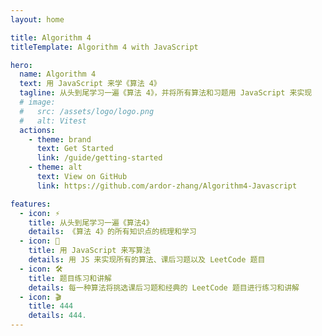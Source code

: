 ```yaml
---
layout: home

title: Algorithm 4
titleTemplate: Algorithm 4 with JavaScript

hero:
  name: Algorithm 4
  text: 用 JavaScript 来学《算法 4》
  tagline: 从头到尾学习一遍《算法 4》，并将所有算法和习题用 JavaScript 来实现
  # image:
  #   src: /assets/logo/logo.png
  #   alt: Vitest
  actions:
    - theme: brand
      text: Get Started
      link: /guide/getting-started
    - theme: alt
      text: View on GitHub
      link: https://github.com/ardor-zhang/Algorithm4-Javascript

features:
  - icon: ⚡️
    title: 从头到尾学习一遍《算法4》
    details: 《算法 4》的所有知识点的梳理和学习
  - icon: 🖖
    title: 用 JavaScript 来写算法
    details: 用 JS 来实现所有的算法、课后习题以及 LeetCode 题目
  - icon: 🛠️
    title: 题目练习和讲解
    details: 每一种算法将挑选课后习题和经典的 LeetCode 题目进行练习和讲解
  - icon: 🎬
    title: 444
    details: 444.
---
```

